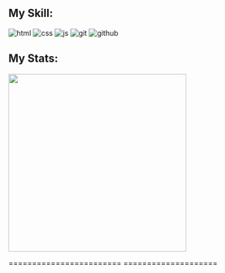 <div>
  <h2>My Skill:</h2>
  
  ![html](https://img.shields.io/badge/HTML-grey?style=for-the-badge&logo=html5)
  ![css](https://img.shields.io/badge/Css-grey?style=for-the-badge&logo=css3)
  ![js](https://img.shields.io/badge/JS-grey?style=for-the-badge&logo=javascript)
  ![git](https://img.shields.io/badge/Git-grey?style=for-the-badge&logo=git)
  ![github](https://img.shields.io/badge/Github-grey?style=for-the-badge&logo=github)
</div>

<div>
  <h2>My Stats:</h2>
  <img src="https://github-readme-stats.vercel.app/api?username=Yasharmohamadi&show_icons=true&theme=dark" width="350px" />


======================== ====================
</div>

